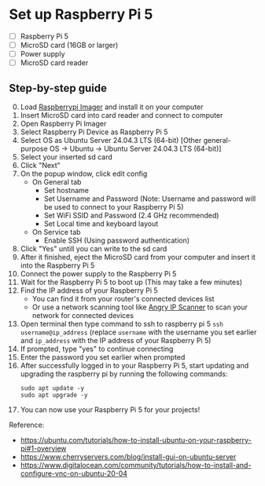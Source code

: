 # Set up Raspberry Pi 5

- [ ] Raspberry Pi 5
- [ ] MicroSD card (16GB or larger)
- [ ] Power supply
- [ ] MicroSD card reader

## Step-by-step guide

0. Load [Raspberrypi Imager](https://www.raspberrypi.com/software/) and install it on your computer
1. Insert MicroSD card into card reader and connect to computer
2. Open Raspberry Pi Imager
3. Select Raspberry Pi Device as Raspberry Pi 5
4. Select OS as Ubuntu Server 24.04.3 LTS (64-bit) [Other general-purpose OS -> Ubuntu -> Ubuntu Server 24.04.3 LTS (64-bit)]
5. Select your inserted sd card
6. Click "Next"
7. On the popup window, click edit config
   - On General tab
     - Set hostname
     - Set Username and Password (Note: Username and password will be used to connect to your Raspberry Pi 5)
     - Set WiFi SSID and Password (2.4 GHz recommended)
     - Set Local time and keyboard layout
   - On Service tab
     - Enable SSH (Using password authentication)
8. Click "Yes" untill you can write to the sd card
9. After it finished, eject the MicroSD card from your computer and insert it into the Raspberry Pi 5
10. Connect the power supply to the Raspberry Pi 5
11. Wait for the Raspberry Pi 5 to boot up (This may take a few minutes)
12. Find the IP address of your Raspberry Pi 5
    - You can find it from your router's connected devices list
    - Or use a network scanning tool like [Angry IP Scanner](https://angryip.org/) to scan your network for connected devices
13. Open terminal then type command to ssh to raspberry pi 5 `ssh username@ip_address` (replace `username` with the username you set earlier and `ip_address` with the IP address of your Raspberry Pi 5)
14. If prompted, type "yes" to continue connecting
15. Enter the password you set earlier when prompted
16. After successfully logged in to your Raspberry Pi 5, start updating and upgrading the raspberry pi by running the following commands:
    ```
    sudo apt update -y
    sudo apt upgrade -y
    ```
17. You can now use your Raspberry Pi 5 for your projects!

Reference:

- https://ubuntu.com/tutorials/how-to-install-ubuntu-on-your-raspberry-pi#1-overview
- https://www.cherryservers.com/blog/install-gui-on-ubuntu-server
- https://www.digitalocean.com/community/tutorials/how-to-install-and-configure-vnc-on-ubuntu-20-04
